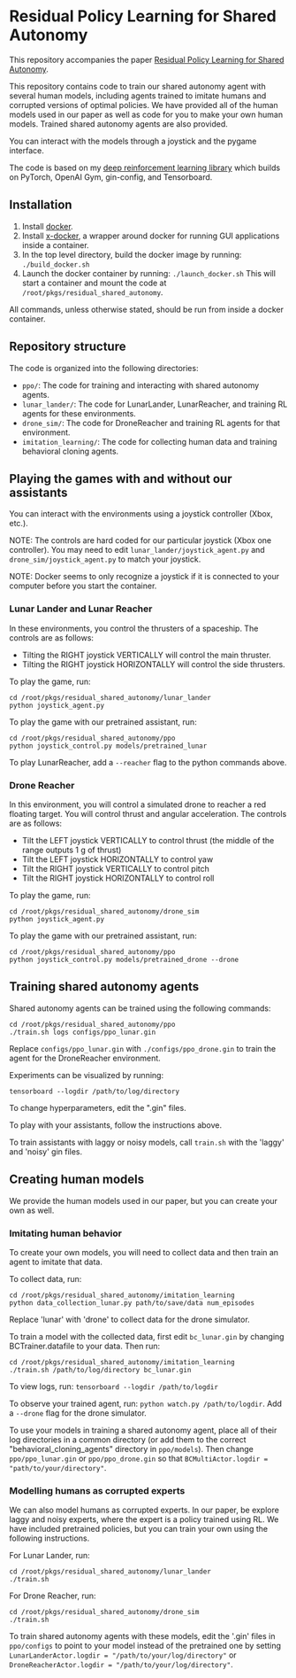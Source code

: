 # Residual Policy Learning for Shared Autonomy

This repository accompanies the paper [Residual Policy Learning for Shared Autonomy](https://arxiv.org/abs/2004.05097). 

This repository contains code to train our shared autonomy agent with several human models, including agents trained to
imitate humans and corrupted versions of optimal policies. We have provided all of the human models used in our paper
as well as code for you to make your own human models. Trained shared autonomy agents are also provided.

You can interact with the models through a joystick and the pygame interface.

The code is based on my [deep reinforcement learning library](https://github.com/cbschaff/dl) which builds on PyTorch,
OpenAI Gym, gin-config, and Tensorboard.

## Installation

1. Install [docker](https://docs.docker.com/get-docker/).
2. Install [x-docker](https://github.com/afdaniele/x-docker), a wrapper around docker for running GUI applications inside a container.
3. In the top level directory, build the docker image by running:
    ```./build_docker.sh```
4. Launch the docker container by running:
    ```./launch_docker.sh```
    This will start a container and mount the code at ```/root/pkgs/residual_shared_autonomy```.
 
 All commands, unless otherwise stated, should be run from inside a docker container.
 
## Repository structure
The code is organized into the following directories:

* ```ppo/```: The code for training and interacting with shared autonomy agents.
* ```lunar_lander/```: The code for LunarLander, LunarReacher, and training RL agents for these environments.
* ```drone_sim/```: The code for DroneReacher and training RL agents for that environment.
* ```imitation_learning/```: The code for collecting human data and training behavioral cloning agents.
 
## Playing the games with and without our assistants

You can interact with the environments using a joystick controller (Xbox, etc.).

NOTE: The controls are hard coded for our particular joystick (Xbox one controller).
You may need to edit ```lunar_lander/joystick_agent.py``` and ```drone_sim/joystick_agent.py```
to match your joystick.

NOTE: Docker seems to only recognize a joystick if it is connected to your computer before you start the container.

### Lunar Lander and Lunar Reacher

In these environments, you control the thrusters of a spaceship. The controls are as follows:
* Tilting the RIGHT joystick VERTICALLY will control the main thruster.
* Tilting the RIGHT joystick HORIZONTALLY will control the side thrusters.

To play the game, run:

```
cd /root/pkgs/residual_shared_autonomy/lunar_lander
python joystick_agent.py
```

To play the game with our pretrained assistant, run:

```
cd /root/pkgs/residual_shared_autonomy/ppo
python joystick_control.py models/pretrained_lunar
```
To play LunarReacher, add a ```--reacher``` flag to the python commands above.

### Drone Reacher

In this environment, you will control a simulated drone to reacher a red floating target. You will control thrust and
angular acceleration. The controls are as follows:
* Tilt the LEFT joystick VERTICALLY to control thrust (the middle of the range outputs 1 g of thrust)
* Tilt the LEFT joystick HORIZONTALLY to control yaw
* Tilt the RIGHT joystick VERTICALLY to control pitch
* Tilt the RIGHT joystick HORIZONTALLY to control roll

To play the game, run:

```
cd /root/pkgs/residual_shared_autonomy/drone_sim
python joystick_agent.py
```

To play the game with our pretrained assistant, run:

```
cd /root/pkgs/residual_shared_autonomy/ppo
python joystick_control.py models/pretrained_drone --drone
```

## Training shared autonomy agents

Shared autonomy agents can be trained using the following commands:

```
cd /root/pkgs/residual_shared_autonomy/ppo
./train.sh logs configs/ppo_lunar.gin
```

Replace ```configs/ppo_lunar.gin``` with ```./configs/ppo_drone.gin``` to train the agent for the DroneReacher environment.

Experiments can be visualized by running:

```tensorboard --logdir /path/to/log/directory```

To change hyperparameters, edit the ".gin" files.

To play with your assistants, follow the instructions above.

To train assistants with laggy or noisy models, call ```train.sh``` with the 'laggy' and 'noisy' gin files.

## Creating human models

We provide the human models used in our paper, but you can create your own as well.

### Imitating human behavior

To create your own models, you will need to collect data and then train an agent to imitate that data.

To collect data, run:

```
cd /root/pkgs/residual_shared_autonomy/imitation_learning
python data_collection_lunar.py path/to/save/data num_episodes
```

Replace 'lunar' with 'drone' to collect data for the drone simulator.

To train a model with the collected data, first edit ```bc_lunar.gin``` by changing
BCTrainer.datafile to your data. Then run:

```
cd /root/pkgs/residual_shared_autonomy/imitation_learning
./train.sh /path/to/log/directory bc_lunar.gin
```

To view logs, run: ```tensorboard --logdir /path/to/logdir```

To observe your trained agent, run: ```python watch.py /path/to/logdir```. Add a ```--drone``` flag for the drone simulator.

To use your models in training a shared autonomy agent, place all of their log directories in a common directory
(or add them to the correct "behavioral_cloning_agents" directory in ```ppo/models```). Then change ```ppo/ppo_lunar.gin``` or 
```ppo/ppo_drone.gin``` so that ```BCMultiActor.logdir = "path/to/your/directory"```.

### Modelling humans as corrupted experts

We can also model humans as corrupted experts. In our paper, be explore laggy and noisy experts, where the expert is 
a policy trained using RL. We have included pretrained policies, but you can train your own using the following instructions.

For Lunar Lander, run:

```
cd /root/pkgs/residual_shared_autonomy/lunar_lander
./train.sh
```

For Drone Reacher, run:

```
cd /root/pkgs/residual_shared_autonomy/drone_sim
./train.sh
```

To train shared autonomy agents with these models, edit the '.gin' files in ```ppo/configs``` to point to your model
instead of the pretrained one by setting ```LunarLanderActor.logdir = "/path/to/your/log/directory"``` or 
```DroneReacherActor.logdir = "/path/to/your/log/directory"```.
